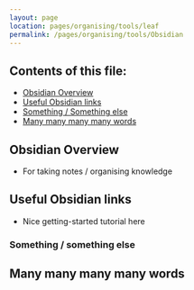 ```yaml
---
layout: page
location: pages/organising/tools/leaf
permalink: /pages/organising/tools/Obsidian
---
```

## Contents of this file:

- [Obsidian Overview](#obsidian-overview)
- [Useful Obsidian links](#useful-obsidian-links)
- [Something / Something  else](#something--something-else)
- [Many many many many words](#many-many-many-many-words)

## Obsidian Overview

- For taking notes / organising knowledge
## Useful Obsidian links

- Nice getting-started tutorial here

### Something / something else

## Many many many many words